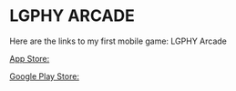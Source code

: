 # LGPHY ARCADE

Here are the links to my first mobile game: LGPHY Arcade

[App Store:](https://apps.apple.com/us/app/lgphy-arcade/id1564197834) 

[Google Play Store:](https://play.google.com/store/apps/details?id=com.lgphy.arcade&hl=en_US&gl=US)
